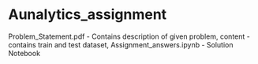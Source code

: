 # Aunalytics_assignment

Problem_Statement.pdf - Contains description of given problem,
content - contains train and test dataset,
Assignment_answers.ipynb - Solution Notebook
